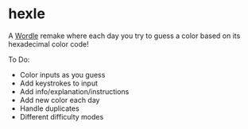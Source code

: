 # hexle

A [Wordle](https://www.nytimes.com/games/wordle/index.html) remake where each day you try to guess a color based on its hexadecimal color code! 

To Do:
- Color inputs as you guess
- Add keystrokes to input
- Add info/explanation/instructions
- Add new color each day
- Handle duplicates
- Different difficulty modes 

